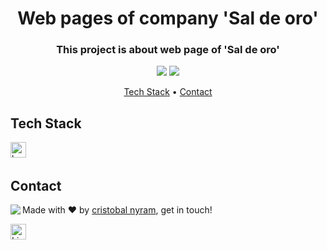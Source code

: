 <h1 align="center">
	Web pages of company 'Sal de oro'
</h1>

<h3 align="center">
	This project is about web page of 'Sal de oro'
</h3>

<p align="center">
	<img src="https://img.shields.io/github/license/cristobal.nyram/?color=green"/>
	<img src="https://img.shields.io/github/contributors/cristobal.nyram/?color=green"/>
</p>

<p align="center">
	<a href="#tech-stack">Tech Stack</a> •
	<a href="#contact">Contact</a> 
</p>

## Tech Stack
<img src="https://img.shields.io/badge/Bootstrap-05122A?style=flat&logo=bootstrap" alt="bootstrap Badge" height="25">&nbsp;

## Contact
<img align="left" src="https://avatars.githubusercontent.com/CristobalNyram?size=100">

Made with ❤️ by [cristobal nyram](https://github.com/CristobalNyram), get in touch!

<a href="https://www.linkedin.com/in/cristobal-nyram" target="_blank"><img src="https://img.shields.io/badge/Linkedin-0077B5?style=flat&logo=linkedin&logoColor=white" alt="LinkedIn Badge" height="25"></a>&nbsp;

<br clear="left"/>

